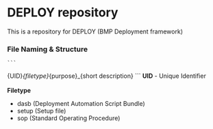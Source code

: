 # DEPLOY repository


This is a repository for DEPLOY (BMP Deployment framework)


### File Naming & Structure
	```
{UID}_{filetype}_{purpose}_{short description}
	```
**UID** - Unique Identifier<br><br>
**Filetype**<br>

- dasb (Deployment Automation Script Bundle)
- setup (Setup file)
- sop (Standard Operating Procedure)
